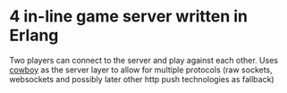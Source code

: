 4 in-line game server written in Erlang
=======================================

Two players can connect to the server and play against each other.
Uses [cowboy](https://github.com/extend/cowboy) as the server layer
to allow for multiple protocols (raw sockets, websockets and possibly
later other http push technologies as fallback)
